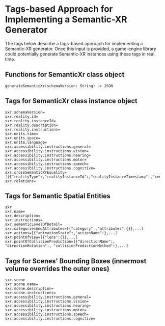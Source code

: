 # Tags-based Approach for Implementing a Semantic-XR Generator
The tags below describe a tags-based approach for implementing a Semantic-XR generator. Once this input is provided, a game-engine library could potentially generate Semantic-XR instances using these tags in real time.
  
## Functions for SemanticXr class object
    generateSemanticXr(schemaVersion: String) -> JSON
    
## Tags for SemanticXr class instance object
    sxr.schemaVersion=
    sxr.reality.id=
    sxr.reality.instanceId=
    sxr.reality.description=
    sxr.reality.instructions=
    sxr.units.time=
    sxr.units.space=
    sxr.units.language=
    sxr.accessibility.instructions.general=
    sxr.accessibility.instructions.vision=
    sxr.accessibility.instructions.hearing=
    sxr.accessibility.instructions.motor=
    sxr.accessibility.instructions.speech=
    sxr.accessibility.instructions.cognitive=
    sxr.crossSemanticXrEquality=[[{"realityType":,"realityInstanceId":,"realityInstanceTimestamp":,"semanticSpatialEntityId":},...]...]
    sxr.relations=
    
## Tags for Semantic Spatial Entities
    sxr
    sxr.name=
    sxr.description=
    sxr.instructions=
    sxr.semanticLevelOfDetail=
    sxr.categoriesAndAttributes=[{"category":,"attributes":{}},...]
    sxr.actions=[{"animationState":,"actionName":},...]
    sxr.pointOfView=[{"lens":{}},...]
    sxr.pointOfCollisionPrediction=[{"directionName":, "directionRotation":, "collisionPredictionMethod":},...]

## Tags for Scenes' Bounding Boxes (innermost volume overrides the outer ones)
    sxr.scene
    sxr.scene.name=
    sxr.scene.description=
    sxr.scene.instructions=
    sxr.accessibility.instructions.general=
    sxr.accessibility.instructions.vision=
    sxr.accessibility.instructions.hearing=
    sxr.accessibility.instructions.motor=
    sxr.accessibility.instructions.speech=
    sxr.accessibility.instructions.cognitive=